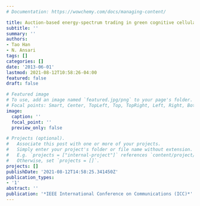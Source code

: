 ```yaml
---
# Documentation: https://wowchemy.com/docs/managing-content/

title: Auction-based energy-spectrum trading in green cognitive cellular networks
subtitle: ''
summary: ''
authors:
- Tao Han
- N. Ansari
tags: []
categories: []
date: '2013-06-01'
lastmod: 2021-08-12T10:58:26-04:00
featured: false
draft: false

# Featured image
# To use, add an image named `featured.jpg/png` to your page's folder.
# Focal points: Smart, Center, TopLeft, Top, TopRight, Left, Right, BottomLeft, Bottom, BottomRight.
image:
  caption: ''
  focal_point: ''
  preview_only: false

# Projects (optional).
#   Associate this post with one or more of your projects.
#   Simply enter your project's folder or file name without extension.
#   E.g. `projects = ["internal-project"]` references `content/project/deep-learning/index.md`.
#   Otherwise, set `projects = []`.
projects: []
publishDate: '2021-08-12T14:58:25.341450Z'
publication_types:
- '1'
abstract: ''
publication: '*IEEE International Conference on Communications (ICC)*'
---
```

